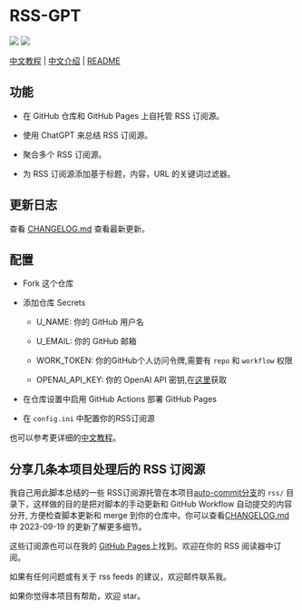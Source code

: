 # RSS-GPT

[![](https://img.shields.io/github/actions/workflow/status/yinan-c/RSS-GPT/cron-job.yml?label=cron-job)](https://github.com/yinan-c/RSS-GPT/actions/workflows/cron_job.yml)
[![](https://img.shields.io/github/actions/workflow/status/yinan-c/RSS-GPT/jekyll-gh-pages.yml?label=GitHub%20Pages)](https://github.com/yinan-c/RSS-GPT/actions/workflow/jekyll-gh-pages.yml)

[中文教程](https://yinan.me/rss-gpt-manual-zh.html) | [中文介绍](https://yinan.me/rss-gpt.html) | [README](README.md)

## 功能

- 在 GitHub 仓库和 GitHub Pages 上自托管 RSS 订阅源。

- 使用 ChatGPT 来总结 RSS 订阅源。

- 聚合多个 RSS 订阅源。

- 为 RSS 订阅源添加基于标题，内容，URL 的关键词过滤器。

## 更新日志

查看 [CHANGELOG.md](CHANGELOG-zh.md) 查看最新更新。

## 配置

- Fork 这个仓库

- 添加仓库 Secrets

    - U_NAME: 你的 GitHub 用户名

    - U_EMAIL: 你的 GitHub 邮箱

    - WORK_TOKEN: 你的GitHub个人访问令牌,需要有 `repo` 和 `workflow` 权限

    - OPENAI_API_KEY: 你的 OpenAI API 密钥,在[这里](https://platform.openai.com/account/api-keys)获取

- 在仓库设置中启用 GitHub Actions 部署 GitHub Pages

- 在 `config.ini` 中配置你的RSS订阅源

也可以参考更详细的[中文教程](https://yinan.me/rss-gpt-manual-zh.html)。

## 分享几条本项目处理后的 RSS 订阅源

我自己用此脚本总结的一些 RSS订阅源托管在本项目[auto-commit分支](https://github.com/yinan-c/RSS-GPT/tree/auto-commit)的 `rss/` 目录下，这样做的目的是把对脚本的手动更新和 GitHub Workflow 自动提交的内容分开, 方便检查脚本更新和 merge 到你的仓库中。你可以查看[CHANGELOG.md](CHANGELOG.md)中 2023-09-19 的更新了解更多细节。

这些订阅源也可以在我的 [GitHub Pages](https://yinan.me/RSS-GPT/)上找到。欢迎在你的 RSS 阅读器中订阅。

如果有任何问题或有关于 rss feeds 的建议，欢迎邮件联系我。

如果你觉得本项目有帮助，欢迎 star。